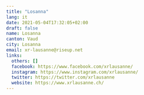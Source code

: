 ```yaml
---
title: "Losanna"
lang: it
date: 2021-05-04T17:32:05+02:00
draft: false
name: Losanna
canton: Vaud
city: Losanna
email: xr-lausanne@riseup.net
links:
  others: []
  facebook: https://www.facebook.com/xrlausanne/
  instagram: https://www.instagram.com/xrlausanne/
  twitter: https://twitter.com/xrlausanne
  website: https://www.xrlausanne.ch/
---
```


